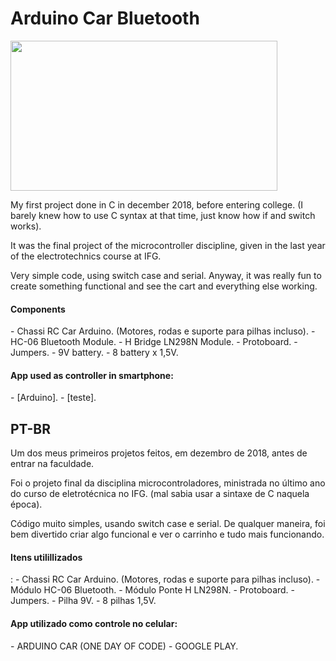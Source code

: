 # Arduino Car Bluetooth

<img src="https://raw.githubusercontent.com/lucabenetti/ArduinoCarBluetooth/master/photo.jpg" data-canonical-src="https://raw.githubusercontent.com/lucabenetti/ArduinoCarBluetooth/master/photo.jpg" width="427" height="240" />

My first project done in C in december 2018, before entering college. (I barely knew how to use C syntax at that time, just know how if and switch works).

It was the final project of the microcontroller discipline, given in the last year of the electrotechnics course at IFG. 

Very simple code, using switch case and serial. Anyway, it was really fun to create something functional and see the cart and everything else working.

<h4>Components</h4>
- Chassi RC Car Arduino. (Motores, rodas e suporte para pilhas incluso).
- HC-06 Bluetooth Module.
- H Bridge LN298N Module.
- Protoboard.
- Jumpers.
- 9V battery.
- 8 battery x 1,5V.

<h4>App used as controller in smartphone:</h4>
- [Arduino].
- [teste].

PT-BR
------

Um dos meus primeiros projetos feitos, em dezembro de 2018, antes de entrar na faculdade. 

Foi o projeto final da disciplina microcontroladores, ministrada no último ano do curso de eletrotécnica no IFG. (mal sabia usar a sintaxe de C naquela época). 

Código muito simples, usando switch case e serial. De qualquer maneira, foi bem divertido criar algo funcional e ver o carrinho e tudo mais funcionando.

<h4>Itens utilillizados</h4>:
- Chassi RC Car Arduino. (Motores, rodas e suporte para pilhas incluso).
- Módulo HC-06 Bluetooth.
- Módulo Ponte H LN298N.
- Protoboard.
- Jumpers.
- Pilha 9V.
- 8 pilhas 1,5V.

<h4>App utilizado como controle no celular:</h4>
- ARDUINO CAR (ONE DAY OF CODE) - GOOGLE PLAY.


[teste]: https://bitly.com/
[Arduino]: https://play.google.com/store/apps/details?id=com.electro_tex.bluetoothcar
